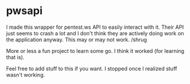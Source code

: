 # pwsapi

I made this wrapper for pentest.ws API to easily interact with it. Their API just seems to crash a lot and I don't think they are actively doing work on the application anyway. This may or may not work. /shrug

More or less a fun project to learn some go. I think it worked (for learning that is).

Feel free to add stuff to this if you want. I stopped once I realized stuff wasn't working. 
